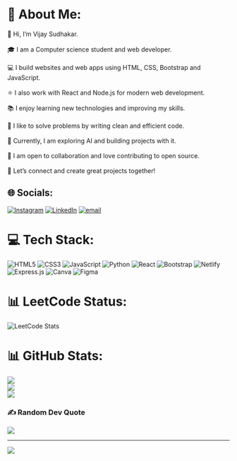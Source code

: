 # 💫 About Me:
👋 Hi, I’m Vijay Sudhakar.<br><br>🎓 I am a Computer science student and web developer.<br><br>💻 I build websites and web apps using HTML, CSS, Bootstrap and JavaScript.<br><br>⚛️ I also work with React and Node.js for modern web development.<br><br>📚 I enjoy learning new technologies and improving my skills.<br><br>🧩 I like to solve problems by writing clean and efficient code.<br><br>🤖 Currently, I am exploring AI and building projects with it.<br><br>🤝 I am open to collaboration and love contributing to open source.<br><br>🚀 Let’s connect and create great projects together!


## 🌐 Socials:
[![Instagram](https://img.shields.io/badge/Instagram-%23E4405F.svg?logo=Instagram&logoColor=white)](https://instagram.com/https://www.instagram.com/_vijaysudhakar/) [![LinkedIn](https://img.shields.io/badge/LinkedIn-%230077B5.svg?logo=linkedin&logoColor=white)](https://linkedin.com/in/https://www.linkedin.com/in/vijay-sudhakar/) [![email](https://img.shields.io/badge/Email-D14836?logo=gmail&logoColor=white)](mailto:vijaysudhakar434@gmail.com) 



# 💻 Tech Stack:
![HTML5](https://img.shields.io/badge/html5-%23E34F26.svg?style=for-the-badge&logo=html5&logoColor=white) ![CSS3](https://img.shields.io/badge/css3-%231572B6.svg?style=for-the-badge&logo=css3&logoColor=white) ![JavaScript](https://img.shields.io/badge/javascript-%23323330.svg?style=for-the-badge&logo=javascript&logoColor=%23F7DF1E) ![Python](https://img.shields.io/badge/python-3670A0?style=for-the-badge&logo=python&logoColor=ffdd54) ![React](https://img.shields.io/badge/react-%2320232a.svg?style=for-the-badge&logo=react&logoColor=%2361DAFB) ![Bootstrap](https://img.shields.io/badge/bootstrap-%238511FA.svg?style=for-the-badge&logo=bootstrap&logoColor=white) ![Netlify](https://img.shields.io/badge/netlify-%23000000.svg?style=for-the-badge&logo=netlify&logoColor=#00C7B7) ![Express.js](https://img.shields.io/badge/express.js-%23404d59.svg?style=for-the-badge&logo=express&logoColor=%2361DAFB) ![Canva](https://img.shields.io/badge/Canva-%2300C4CC.svg?style=for-the-badge&logo=Canva&logoColor=white) ![Figma](https://img.shields.io/badge/figma-%23F24E1E.svg?style=for-the-badge&logo=figma&logoColor=white)

# 📊 LeetCode Status:

![LeetCode Stats](https://leetcode.card.workers.dev/?username=vijay-sudhakar)

# 📊 GitHub Stats:
![](https://github-readme-stats.vercel.app/api?username=VijaySudhakar-S&theme=highcontrast&hide_border=false&include_all_commits=false&count_private=false)<br/>
![](https://nirzak-streak-stats.vercel.app/?user=VijaySudhakar-S&theme=highcontrast&hide_border=false)<br/>
![](https://github-readme-stats.vercel.app/api/top-langs/?username=VijaySudhakar-S&theme=highcontrast&hide_border=false&include_all_commits=false&count_private=false&layout=compact)

### ✍️ Random Dev Quote
![](https://quotes-github-readme.vercel.app/api?type=horizontal&theme=radical)

---
[![](https://visitcount.itsvg.in/api?id=VijaySudhakar-S&icon=0&color=11)](https://visitcount.itsvg.in)

<!-- Proudly created with GPRM ( https://gprm.itsvg.in ) -->
